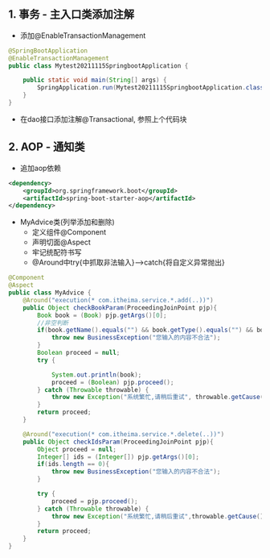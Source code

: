 ## 1. 事务 - 主入口类添加注解

- 添加@EnableTransactionManagement

```java
@SpringBootApplication
@EnableTransactionManagement
public class Mytest20211115SpringbootApplication {

    public static void main(String[] args) {
        SpringApplication.run(Mytest20211115SpringbootApplication.class, args);
    }
}
```

- 在dao接口添加注解@Transactional, 参照上个代码块

## 2. AOP - 通知类

- 追加aop依赖

```xml
<dependency>
    <groupId>org.springframework.boot</groupId>
    <artifactId>spring-boot-starter-aop</artifactId>
</dependency>
```

- MyAdvice类(列举添加和删除)
    - 定义组件@Component
    - 声明切面@Aspect
    - 牢记统配符书写
    - @Around中try{中抓取非法输入}—>catch{将自定义异常抛出}

```java
@Component
@Aspect
public class MyAdvice {
    @Around("execution(* com.itheima.service.*.add(..))")
    public Object checkBookParam(ProceedingJoinPoint pjp){
        Book book = (Book) pjp.getArgs()[0];
        //非空判断
        if(book.getName().equals("") && book.getType().equals("") && book.getDescription().equals("")){
            throw new BusinessException("您输入的内容不合法");
        }
        Boolean proceed = null;
        try {

            System.out.println(book);
            proceed = (Boolean) pjp.proceed();
        } catch (Throwable throwable) {
            throw new Exception("系统繁忙,请稍后重试", throwable.getCause());
        }
        return proceed;
    }

    @Around("execution(* com.itheima.service.*.delete(..))")
    public Object checkIdsParam(ProceedingJoinPoint pjp){
        Object proceed = null;
        Integer[] ids = (Integer[]) pjp.getArgs()[0];
        if(ids.length == 0){
            throw new BusinessException("您输入的内容不合法");
        }

        try {
            proceed = pjp.proceed();
        } catch (Throwable throwable) {
            throw new Exception("系统繁忙,请稍后重试",throwable.getCause());
        }
        return proceed;
    }
}
```